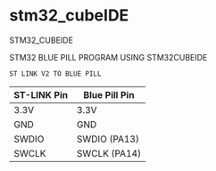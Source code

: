 # stm32_cubeIDE
STM32_CUBEIDE 

STM32 BLUE PILL PROGRAM USING STM32CUBEIDE



    ST LINK V2 TO BLUE PILL
    
| ST-LINK Pin | Blue Pill Pin |
| ----------- | ------------- |
| 3.3V        | 3.3V          |
| GND         | GND           |
| SWDIO       | SWDIO (PA13)  |
| SWCLK       | SWCLK (PA14)  |
